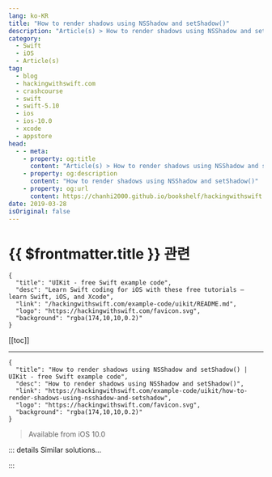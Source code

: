 ```yaml
---
lang: ko-KR
title: "How to render shadows using NSShadow and setShadow()"
description: "Article(s) > How to render shadows using NSShadow and setShadow()"
category:
  - Swift
  - iOS
  - Article(s)
tag: 
  - blog
  - hackingwithswift.com
  - crashcourse
  - swift
  - swift-5.10
  - ios
  - ios-10.0
  - xcode
  - appstore
head:
  - - meta:
    - property: og:title
      content: "Article(s) > How to render shadows using NSShadow and setShadow()"
    - property: og:description
      content: "How to render shadows using NSShadow and setShadow()"
    - property: og:url
      content: https://chanhi2000.github.io/bookshelf/hackingwithswift.com/example-code/uikit/how-to-render-shadows-using-nsshadow-and-setshadow.html
date: 2019-03-28
isOriginal: false
---
```


# {{ $frontmatter.title }} 관련

```component VPCard
{
  "title": "UIKit - free Swift example code",
  "desc": "Learn Swift coding for iOS with these free tutorials – learn Swift, iOS, and Xcode",
  "link": "/hackingwithswift.com/example-code/uikit/README.md",
  "logo": "https://hackingwithswift.com/favicon.svg",
  "background": "rgba(174,10,10,0.2)"
}
```

[[toc]]

---

```component VPCard
{
  "title": "How to render shadows using NSShadow and setShadow() | UIKit - free Swift example code",
  "desc": "How to render shadows using NSShadow and setShadow()",
  "link": "https://hackingwithswift.com/example-code/uikit/how-to-render-shadows-using-nsshadow-and-setshadow",
  "logo": "https://hackingwithswift.com/favicon.svg",
  "background": "rgba(174,10,10,0.2)"
}
```

> Available from iOS 10.0

<!-- TODO: 작성 -->

<!--
There are two ways to add shadows when rendering images: calling `setShadow()` and providing offset, blur, and color, or by using an `NSShadow` attached to an attributed string. Both have their own advantages, so both are worth trying.

First, here’s some example drawing code without a shadow:

```swift
let rect = CGRect(x: 0, y: 0, width: 512, height: 256)
let renderer = UIGraphicsImageRenderer(bounds: rect)

let img = renderer.image { ctx in
    UIColor.black.set()
    ctx.fill(rect)

    let str = """
    He thrusts his fists
    Against the posts
    And still insists
    He sees the ghosts
    """

    let attrs: [NSAttributedString.Key: Any] = [
        .font: UIFont.systemFont(ofSize: 36),
        .foregroundColor: UIColor.white
    ]

    let attributedString = NSAttributedString(string: str, attributes: attrs)
    attributedString.draw(in: rect.insetBy(dx: 50, dy: 50))
}
```

That draws some white text on a black background.

If we want to add a shadow effect to the text, we can use the `setShadow` method of the Core Graphics context we’re working with. For example, if you place this line before the `draw()` call at the end, you’ll make the text have a 5-point red glow:

```swift
ctx.cgContext.setShadow(offset: .zero, blur: 5, color: UIColor.red.cgColor)
```

The advantage of using `setShadow()` is that once you enable a shadow color, everything you draw has the same color – all text, all images, and all shapes. 

When you’re done with the shadow and want normal rendering to resume, just use nil for the color value like this:

```swift
ctx.cgContext.setShadow(offset: .zero, blur: 0, color: nil)
```

The other way of drawing shadows is using `NSAttributedString` and the `NSShadow` class. This is an object you create and can attach to any attributed strings you want, giving you the flexibility to add shadowing to only certain parts of a string rather than the whole thing – something that `setShadow()` can’t do.

First, create an `NSShadow` instance like this:

```swift
let shadow = NSShadow()
shadow.shadowColor = UIColor.red
shadow.shadowBlurRadius = 5
```

That will create the same 5-point red glow as our earlier call to `setShadow()`.

Now go ahead and put that into your attributed string dictionary using the `.shadow` key, like this:

```swift
let attrs: [NSAttributedString.Key: Any] = [
    .font: UIFont.systemFont(ofSize: 36),
    .foregroundColor: UIColor.white,
    .shadow: shadow
]
```

Here the end result will look identical to `NSShadow`, but as I said you now have the ability to shadow only parts of a string - or even add different shadows across the string.

**Pro-tip:** If you want to make your shadow stronger – to make it darker so that the color shows through more clearly – just draw your object repeatedly. For example, this will draw our attributed string five times to give it a really strong red glow:

```swift
for _ in 1...5 {
    attributedString.draw(in: rect.insetBy(dx: 50, dy: 50))
}
```

-->

::: details Similar solutions…

<!--
/quick-start/swiftui/swiftui-tips-and-tricks">SwiftUI tips and tricks 
/quick-start/swiftui/all-swiftui-property-wrappers-explained-and-compared">All SwiftUI property wrappers explained and compared 
/example-code/uikit/how-to-create-live-playgrounds-in-xcode">How to create live playgrounds in Xcode 
/example-code/games/how-to-create-a-random-terrain-tile-map-using-sktilemapnode-and-gkperlinnoisesource">How to create a random terrain tile map using SKTileMapNode and GKPerlinNoiseSource 
/quick-start/swiftui/how-to-use-instruments-to-profile-your-swiftui-code-and-identify-slow-layouts">How to use Instruments to profile your SwiftUI code and identify slow layouts</a>
-->

:::

